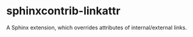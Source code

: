 # sphinxcontrib-linkattr
A Sphinx extension, which overrides attributes of internal/external links.
